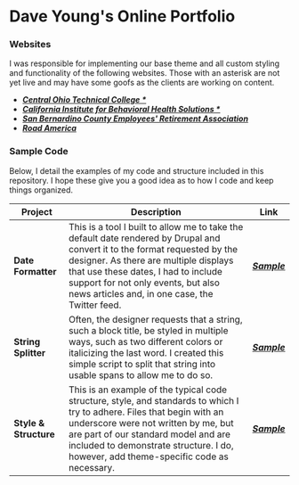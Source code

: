 # Dave Young's Online Portfolio

### Websites

I was responsible for implementing our base theme and all custom styling and functionality of the following websites. Those with an asterisk are not yet live and may have some goofs as the clients are working on content.

- [***Central Ohio Technical College \****](https://live-cotc2020.pantheonsite.io/)
- [***California Institute for Behavioral Health Solutions \****](https://live-cibhs-2020.pantheonsite.io/)
- [***San Bernardino County Employees' Retirement Association***](https://www.sbcera.org/)
- [***Road America***](https://web.archive.org/web/20200714024038/https://www.roadamerica.com/)

### Sample Code

Below, I detail the examples of my code and structure included in this repository. I hope these give you a good idea as to how I code and keep things organized.

| Project | Description | Link |
|---|---|---|
| **Date Formatter** | This is a tool I built to allow me to take the default date rendered by Drupal and convert it to the format requested by the designer. As there are multiple displays that use these dates, I had to include support for not only events, but also news articles and, in one case, the Twitter feed. | ***[Sample](https://github.com/sixty7ss/code-samples/tree/master/Date%20Formatter)*** |
| **String Splitter** | Often, the designer requests that a string, such a block title, be styled in multiple ways, such as two different colors or italicizing the last word. I created this simple script to split that string into usable spans to allow me to do so. | ***[Sample](https://github.com/sixty7ss/code-samples/tree/master/String%20Splitter)*** |
| **Style & Structure** | This is an example of the typical code structure, style, and standards to which I try to adhere. Files that begin with an underscore were not written by me, but are part of our standard model and are included to demonstrate structure. I do, however, add theme-specific code as necessary. | ***[Sample](https://github.com/sixty7ss/code-samples/tree/master/Style%20Structure)*** |
